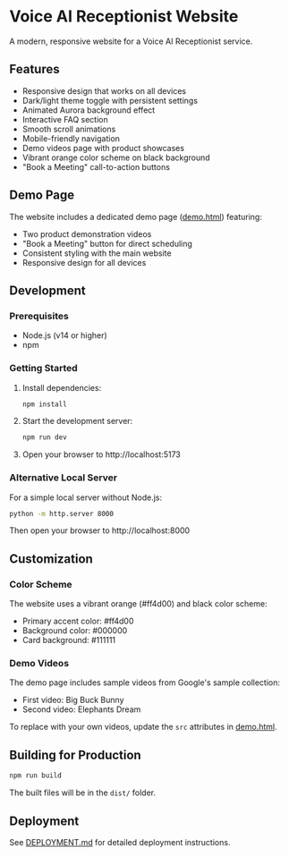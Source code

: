 # Voice AI Receptionist Website

A modern, responsive website for a Voice AI Receptionist service.

## Features

- Responsive design that works on all devices
- Dark/light theme toggle with persistent settings
- Animated Aurora background effect
- Interactive FAQ section
- Smooth scroll animations
- Mobile-friendly navigation
- Demo videos page with product showcases
- Vibrant orange color scheme on black background
- "Book a Meeting" call-to-action buttons

## Demo Page

The website includes a dedicated demo page ([demo.html](demo.html)) featuring:
- Two product demonstration videos
- "Book a Meeting" button for direct scheduling
- Consistent styling with the main website
- Responsive design for all devices

## Development

### Prerequisites

- Node.js (v14 or higher)
- npm

### Getting Started

1. Install dependencies:
   ```bash
   npm install
   ```

2. Start the development server:
   ```bash
   npm run dev
   ```

3. Open your browser to http://localhost:5173

### Alternative Local Server

For a simple local server without Node.js:
```bash
python -m http.server 8000
```

Then open your browser to http://localhost:8000

## Customization

### Color Scheme

The website uses a vibrant orange (#ff4d00) and black color scheme:
- Primary accent color: #ff4d00
- Background color: #000000
- Card background: #111111

### Demo Videos

The demo page includes sample videos from Google's sample collection:
- First video: Big Buck Bunny
- Second video: Elephants Dream

To replace with your own videos, update the `src` attributes in [demo.html](demo.html).

## Building for Production

```bash
npm run build
```

The built files will be in the `dist/` folder.

## Deployment

See [DEPLOYMENT.md](DEPLOYMENT.md) for detailed deployment instructions.